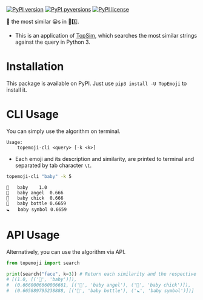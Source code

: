 [![PyPI version](https://img.shields.io/pypi/v/TopEmoji.svg)](https://pypi.python.org/pypi/TopEmoji/)
[![PyPI pyversions](https://img.shields.io/pypi/pyversions/TopEmoji.svg)](https://pypi.python.org/pypi/TopEmoji/)
[![PyPI license](https://img.shields.io/pypi/l/TopEmoji.svg)](https://pypi.python.org/pypi/TopEmoji/)

🔎 the most similar 😀s in 🐍3️⃣.

- This is an application of [TopSim](https://github.com/chuanconggao/TopSim), which searches the most similar strings against the query in Python 3.

# Installation

This package is available on PyPI. Just use `pip3 install -U TopEmoji` to install it.

# CLI Usage

You can simply use the algorithm on terminal.

``` text
Usage:
    topemoji-cli <query> [-k <k>]
```

- Each emoji and its description and similarity, are printed to terminal and separated by tab character `\t`.

``` bash
topemoji-cli "baby" -k 5
```

``` text
👶	baby	1.0
👼	baby angel	0.666
🐤	baby chick	0.666
🍼	baby bottle	0.6659
🚼	baby symbol	0.6659
```

# API Usage

Alternatively, you can use the algorithm via API.

``` python
from topemoji import search

print(search("face", k=3)) # Return each similarity and the respective emojis.
# [(1.0, [('👶', 'baby')]),
#  (0.6660006660006661, [('👼', 'baby angel'), ('🐤', 'baby chick')]),
#  (0.665889795238888, [('🍼', 'baby bottle'), ('🚼', 'baby symbol')])]
```
